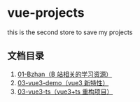 # vue-projects

this is the second store to save my projects

## 文档目录

1. [01-Bzhan（B 站相关的学习资源）](01-Bzhan/README.md)
2. [03-vue3-demo（vue3 新特性）](03-vue3-demo/README.md)
3. [03-vue3-ts（vue3+ts 重构项目）](03-vue3-ts/README.md)
<!-- 3. [03-vue3-ts（vue3+ts重构项目）](03-vue3-ts/README.md) -->

